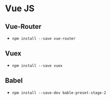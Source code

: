 # Vue JS


## Vue-Router 
  - `npm install --save vue-router`

## Vuex
  - `npm install --save vuex`
  
## Babel
  - `npm install --save-dev bable-preset-stage-2`
  
  
  

